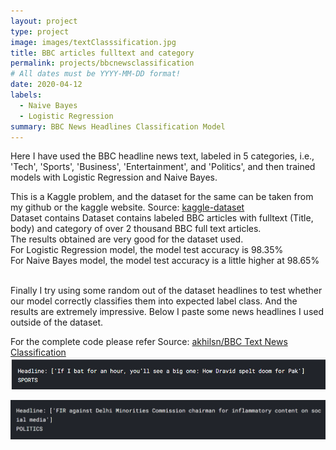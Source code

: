 ```yaml
---
layout: project
type: project
image: images/textClasssification.jpg
title: BBC articles fulltext and category
permalink: projects/bbcnewsclassification
# All dates must be YYYY-MM-DD format!
date: 2020-04-12
labels:
  - Naive Bayes
  - Logistic Regression
summary: BBC News Headlines Classification Model
---
```


Here I have used the BBC headline news text, labeled in 5 categories, i.e., 'Tech', 'Sports', 'Business', 'Entertainment', and 'Politics', and then trained models with Logistic Regression and Naive Bayes.

This is a Kaggle problem, and the dataset for the same can be taken from my github or the kaggle website.
Source: <a href="https://www.kaggle.com/yufengdev/bbc-fulltext-and-category">kaggle-dataset</a>
<br>
Dataset contains Dataset contains labeled BBC articles with fulltext (Title, body) and category of over 2 thousand BBC full text articles.
<br>
The results obtained are very good for the dataset used.<br>
  For Logistic Regression model, the model test accuracy is 98.35%<br>
  For Naive Bayes model, the model test accuracy is a little higher at 98.65%<br><br>

Finally I try using some random out of the dataset headlines to test whether our model correctly classifies them into expected label class. And the results are extremely impressive. Below I paste some news headlines I used outside of the dataset.<br>

For the complete code please refer
Source: <a href="https://github.com/akhilsn/Kaggle-Projects/tree/master/BBC%20Text%20News%20Classification"><i class="large github icon "></i>akhilsn/BBC Text News Classification</a>
<br>
<img class="ui medium right floated rounded image" src="../images/BBCtest1.png"><br>

<img class="ui medium right floated rounded image" src="../images/BBCtest2.png">

